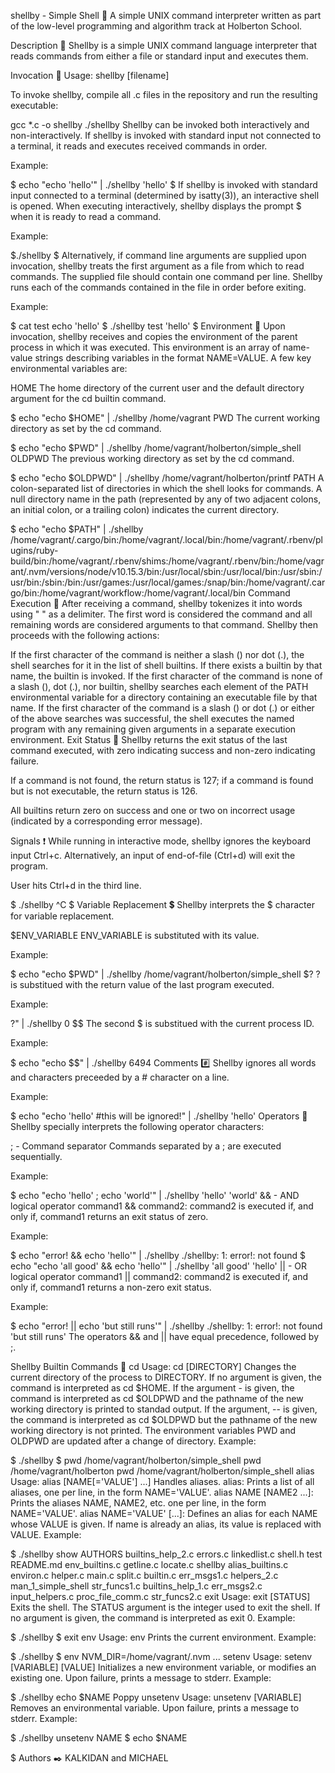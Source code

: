 shellby - Simple Shell 🐚 A simple UNIX command interpreter written as part of the low-level programming and algorithm track at Holberton School.

Description 💬 Shellby is a simple UNIX command language interpreter that reads commands from either a file or standard input and executes them.

Invocation 🏃 Usage: shellby [filename]

To invoke shellby, compile all .c files in the repository and run the resulting executable:

gcc *.c -o shellby ./shellby Shellby can be invoked both interactively and non-interactively. If shellby is invoked with standard input not connected to a terminal, it reads and executes received commands in order.

Example:

$ echo "echo 'hello'" | ./shellby 'hello' $ If shellby is invoked with standard input connected to a terminal (determined by isatty(3)), an interactive shell is opened. When executing interactively, shellby displays the prompt $ when it is ready to read a command.

Example:

$./shellby $ Alternatively, if command line arguments are supplied upon invocation, shellby treats the first argument as a file from which to read commands. The supplied file should contain one command per line. Shellby runs each of the commands contained in the file in order before exiting.

Example:

$ cat test echo 'hello' $ ./shellby test 'hello' $ Environment 🌳 Upon invocation, shellby receives and copies the environment of the parent process in which it was executed. This environment is an array of name-value strings describing variables in the format NAME=VALUE. A few key environmental variables are:

HOME The home directory of the current user and the default directory argument for the cd builtin command.

$ echo "echo $HOME" | ./shellby /home/vagrant PWD The current working directory as set by the cd command.

$ echo "echo $PWD" | ./shellby /home/vagrant/holberton/simple_shell OLDPWD The previous working directory as set by the cd command.

$ echo "echo $OLDPWD" | ./shellby /home/vagrant/holberton/printf PATH A colon-separated list of directories in which the shell looks for commands. A null directory name in the path (represented by any of two adjacent colons, an initial colon, or a trailing colon) indicates the current directory.

$ echo "echo $PATH" | ./shellby /home/vagrant/.cargo/bin:/home/vagrant/.local/bin:/home/vagrant/.rbenv/plugins/ruby-build/bin:/home/vagrant/.rbenv/shims:/home/vagrant/.rbenv/bin:/home/vagrant/.nvm/versions/node/v10.15.3/bin:/usr/local/sbin:/usr/local/bin:/usr/sbin:/usr/bin:/sbin:/bin:/usr/games:/usr/local/games:/snap/bin:/home/vagrant/.cargo/bin:/home/vagrant/workflow:/home/vagrant/.local/bin Command Execution 🔪 After receiving a command, shellby tokenizes it into words using " " as a delimiter. The first word is considered the command and all remaining words are considered arguments to that command. Shellby then proceeds with the following actions:

If the first character of the command is neither a slash () nor dot (.), the shell searches for it in the list of shell builtins. If there exists a builtin by that name, the builtin is invoked. If the first character of the command is none of a slash (), dot (.), nor builtin, shellby searches each element of the PATH environmental variable for a directory containing an executable file by that name. If the first character of the command is a slash () or dot (.) or either of the above searches was successful, the shell executes the named program with any remaining given arguments in a separate execution environment. Exit Status 👋 Shellby returns the exit status of the last command executed, with zero indicating success and non-zero indicating failure.

If a command is not found, the return status is 127; if a command is found but is not executable, the return status is 126.

All builtins return zero on success and one or two on incorrect usage (indicated by a corresponding error message).

Signals ❗ While running in interactive mode, shellby ignores the keyboard input Ctrl+c. Alternatively, an input of end-of-file (Ctrl+d) will exit the program.

User hits Ctrl+d in the third line.

$ ./shellby ^C $ Variable Replacement 💲 Shellby interprets the $ character for variable replacement.

$ENV_VARIABLE ENV_VARIABLE is substituted with its value.

Example:

$ echo "echo $PWD" | ./shellby /home/vagrant/holberton/simple_shell $? ? is substitued with the return value of the last program executed.

Example:

?" | ./shellby 0 $$ The second $ is substitued with the current process ID.

Example:

$ echo "echo $$" | ./shellby 6494 Comments #️⃣ Shellby ignores all words and characters preceeded by a # character on a line.

Example:

$ echo "echo 'hello' #this will be ignored!" | ./shellby 'hello' Operators 🎸 Shellby specially interprets the following operator characters:

; - Command separator Commands separated by a ; are executed sequentially.

Example:

$ echo "echo 'hello' ; echo 'world'" | ./shellby 'hello' 'world' && - AND logical operator command1 && command2: command2 is executed if, and only if, command1 returns an exit status of zero.

Example:

$ echo "error! && echo 'hello'" | ./shellby ./shellby: 1: error!: not found $ echo "echo 'all good' && echo 'hello'" | ./shellby 'all good' 'hello' || - OR logical operator command1 || command2: command2 is executed if, and only if, command1 returns a non-zero exit status.

Example:

$ echo "error! || echo 'but still runs'" | ./shellby ./shellby: 1: error!: not found 'but still runs' The operators && and || have equal precedence, followed by ;.

Shellby Builtin Commands 🔩 cd Usage: cd [DIRECTORY] Changes the current directory of the process to DIRECTORY. If no argument is given, the command is interpreted as cd $HOME. If the argument - is given, the command is interpreted as cd $OLDPWD and the pathname of the new working directory is printed to standad output. If the argument, -- is given, the command is interpreted as cd $OLDPWD but the pathname of the new working directory is not printed. The environment variables PWD and OLDPWD are updated after a change of directory. Example:

$ ./shellby $ pwd /home/vagrant/holberton/simple_shell pwd /home/vagrant/holberton pwd /home/vagrant/holberton/simple_shell alias Usage: alias [NAME[='VALUE'] ...] Handles aliases. alias: Prints a list of all aliases, one per line, in the form NAME='VALUE'. alias NAME [NAME2 ...]: Prints the aliases NAME, NAME2, etc. one per line, in the form NAME='VALUE'. alias NAME='VALUE' [...]: Defines an alias for each NAME whose VALUE is given. If name is already an alias, its value is replaced with VALUE. Example:

$ ./shellby show AUTHORS builtins_help_2.c errors.c linkedlist.c shell.h test README.md env_builtins.c getline.c locate.c shellby alias_builtins.c environ.c helper.c main.c split.c builtin.c err_msgs1.c helpers_2.c man_1_simple_shell str_funcs1.c builtins_help_1.c err_msgs2.c input_helpers.c proc_file_comm.c str_funcs2.c exit Usage: exit [STATUS] Exits the shell. The STATUS argument is the integer used to exit the shell. If no argument is given, the command is interpreted as exit 0. Example:

$ ./shellby $ exit env Usage: env Prints the current environment. Example:

$ ./shellby $ env NVM_DIR=/home/vagrant/.nvm ... setenv Usage: setenv [VARIABLE] [VALUE] Initializes a new environment variable, or modifies an existing one. Upon failure, prints a message to stderr. Example:

$ ./shellby echo $NAME Poppy unsetenv Usage: unsetenv [VARIABLE] Removes an environmental variable. Upon failure, prints a message to stderr. Example:

$ ./shellby unsetenv NAME $ echo $NAME

$ Authors ✒️ KALKIDAN and MICHAEL

